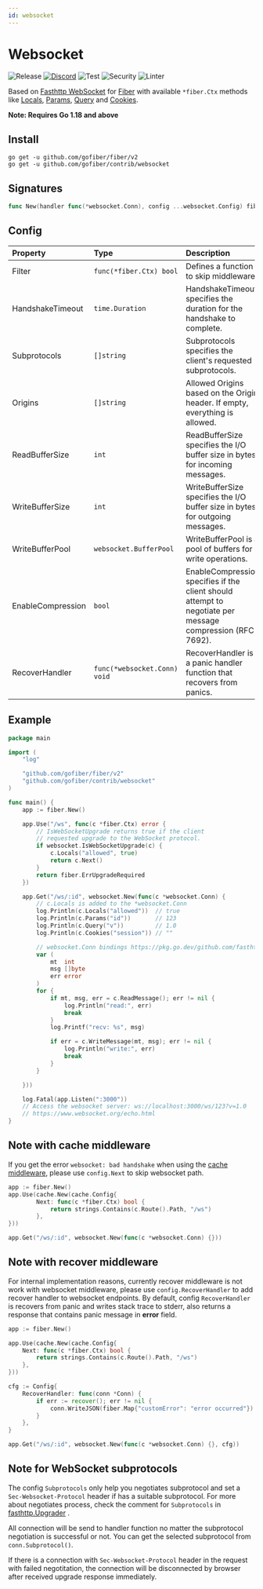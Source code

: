 ```yaml
---
id: websocket
---
```


# Websocket

![Release](https://img.shields.io/github/v/tag/gofiber/contrib?filter=websocket*)
[![Discord](https://img.shields.io/discord/704680098577514527?style=flat&label=%F0%9F%92%AC%20discord&color=00ACD7)](https://gofiber.io/discord)
![Test](https://github.com/gofiber/contrib/workflows/Tests/badge.svg)
![Security](https://github.com/gofiber/contrib/workflows/Security/badge.svg)
![Linter](https://github.com/gofiber/contrib/workflows/Linter/badge.svg)

Based on [Fasthttp WebSocket](https://github.com/fasthttp/websocket) for [Fiber](https://github.com/gofiber/fiber) with available `*fiber.Ctx` methods like [Locals](http://docs.gofiber.io/ctx#locals), [Params](http://docs.gofiber.io/ctx#params), [Query](http://docs.gofiber.io/ctx#query) and [Cookies](http://docs.gofiber.io/ctx#cookies).

**Note: Requires Go 1.18 and above**

## Install

```
go get -u github.com/gofiber/fiber/v2
go get -u github.com/gofiber/contrib/websocket
```

## Signatures
```go
func New(handler func(*websocket.Conn), config ...websocket.Config) fiber.Handler {
```

## Config

| Property            | Type                        | Description                                                                                                                   | Default                |
|:--------------------|:----------------------------|:------------------------------------------------------------------------------------------------------------------------------|:-----------------------|
| Filter              | `func(*fiber.Ctx) bool`     | Defines a function to skip middleware.                                                                                        | `nil`                  |
| HandshakeTimeout    | `time.Duration`             | HandshakeTimeout specifies the duration for the handshake to complete.                                                       | `0` (No timeout)       |
| Subprotocols        | `[]string`                  | Subprotocols specifies the client's requested subprotocols.                                                                   | `nil`                  |
| Origins             | `[]string`                  | Allowed Origins based on the Origin header. If empty, everything is allowed.                                                  | `nil`                  |
| ReadBufferSize      | `int`                       | ReadBufferSize specifies the I/O buffer size in bytes for incoming messages.                                                  | `0` (Use default size) |
| WriteBufferSize     | `int`                       | WriteBufferSize specifies the I/O buffer size in bytes for outgoing messages.                                                 | `0` (Use default size) |
| WriteBufferPool     | `websocket.BufferPool`      | WriteBufferPool is a pool of buffers for write operations.                                                                     | `nil`                  |
| EnableCompression   | `bool`                      | EnableCompression specifies if the client should attempt to negotiate per message compression (RFC 7692).                     | `false`                |
| RecoverHandler      | `func(*websocket.Conn) void` | RecoverHandler is a panic handler function that recovers from panics.                                                         | `defaultRecover`       |


## Example

```go
package main

import (
	"log"

	"github.com/gofiber/fiber/v2"
	"github.com/gofiber/contrib/websocket"
)

func main() {
	app := fiber.New()

	app.Use("/ws", func(c *fiber.Ctx) error {
		// IsWebSocketUpgrade returns true if the client
		// requested upgrade to the WebSocket protocol.
		if websocket.IsWebSocketUpgrade(c) {
			c.Locals("allowed", true)
			return c.Next()
		}
		return fiber.ErrUpgradeRequired
	})

	app.Get("/ws/:id", websocket.New(func(c *websocket.Conn) {
		// c.Locals is added to the *websocket.Conn
		log.Println(c.Locals("allowed"))  // true
		log.Println(c.Params("id"))       // 123
		log.Println(c.Query("v"))         // 1.0
		log.Println(c.Cookies("session")) // ""

		// websocket.Conn bindings https://pkg.go.dev/github.com/fasthttp/websocket?tab=doc#pkg-index
		var (
			mt  int
			msg []byte
			err error
		)
		for {
			if mt, msg, err = c.ReadMessage(); err != nil {
				log.Println("read:", err)
				break
			}
			log.Printf("recv: %s", msg)

			if err = c.WriteMessage(mt, msg); err != nil {
				log.Println("write:", err)
				break
			}
		}

	}))

	log.Fatal(app.Listen(":3000"))
	// Access the websocket server: ws://localhost:3000/ws/123?v=1.0
	// https://www.websocket.org/echo.html
}

```

## Note with cache middleware

If you get the error `websocket: bad handshake` when using the [cache middleware](https://github.com/gofiber/fiber/tree/master/middleware/cache), please use `config.Next` to skip websocket path.

```go
app := fiber.New()
app.Use(cache.New(cache.Config{
		Next: func(c *fiber.Ctx) bool {
			return strings.Contains(c.Route().Path, "/ws")
		},
}))

app.Get("/ws/:id", websocket.New(func(c *websocket.Conn) {}))
```

## Note with recover middleware

For internal implementation reasons, currently recover middleware is not work with websocket middleware, please use `config.RecoverHandler` to add recover handler to websocket endpoints.
By default, config `RecoverHandler` is recovers from panic and writes stack trace to stderr, also returns a response that contains panic message in **error** field.


```go
app := fiber.New()

app.Use(cache.New(cache.Config{
    Next: func(c *fiber.Ctx) bool {
        return strings.Contains(c.Route().Path, "/ws")
    },
}))

cfg := Config{
    RecoverHandler: func(conn *Conn) {
        if err := recover(); err != nil {
            conn.WriteJSON(fiber.Map{"customError": "error occurred"})
        }
    },
}

app.Get("/ws/:id", websocket.New(func(c *websocket.Conn) {}, cfg))


```

## Note for WebSocket subprotocols

The config `Subprotocols` only help you negotiates subprotocol and set a `Sec-Websocket-Protocol` header if has a suitable subprotocol. For more about negotiates process, check the comment for `Subprotocols` in [fasthttp.Upgrader](https://pkg.go.dev/github.com/fasthttp/websocket#Upgrader) .

All connection will be send to handler function no matter the subprotocol negotiation is successful or not. You can get the selected subprotocol from `conn.Subprotocol()`. 

If there is a connection with `Sec-Websocket-Protocol` header in the request with failed negotitation, the connection will be disconnected by browser after received upgrade response immediately.
